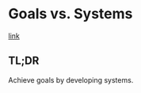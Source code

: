 # Goals vs. Systems

[link](https://blog.dilbert.com/2013/11/18/goals-vs-systems/)

## TL;DR

Achieve goals by developing systems.
